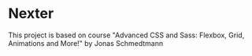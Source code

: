 # Nexter
 This project is based on course "Advanced CSS and Sass: Flexbox, Grid, Animations and More!" by Jonas Schmedtmann
